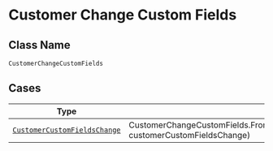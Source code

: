 
# Customer Change Custom Fields

## Class Name

`CustomerChangeCustomFields`

## Cases

| Type | Factory Method |
|  --- | --- |
| [`CustomerCustomFieldsChange`](../../../doc/models/customer-custom-fields-change.md) | CustomerChangeCustomFields.FromCustomerCustomFieldsChange(CustomerCustomFieldsChange customerCustomFieldsChange) |

